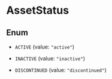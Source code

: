 

# AssetStatus

## Enum


* `ACTIVE` (value: `"active"`)

* `INACTIVE` (value: `"inactive"`)

* `DISCONTINUED` (value: `"discontinued"`)



